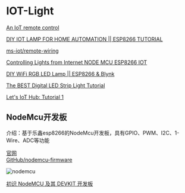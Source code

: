 # IOT-Light

[An IoT remote control](https://developer.artik.cloud/documentation/tutorials/an-iot-remote-control.html)

[DIY IOT LAMP FOR HOME AUTOMATION || ESP8266 TUTORIAL](https://www.instructables.com/id/DIY-IoT-Lamp-for-Home-Automation-ESP8266-Tutorial/)

[ms-iot/remote-wiring ](https://github.com/ms-iot/remote-wiring)

[Controlling Lights from Internet NODE MCU ESP8266 IOT](https://www.youtube.com/watch?v=lWWsWGM3HS8)

[DIY WiFi RGB LED Lamp || ESP8266 & Blynk](https://www.youtube.com/watch?v=DkJ1f5UIuak)

[The BEST Digital LED Strip Light Tutorial ](https://www.youtube.com/watch?v=9KI36GTgwuQ)

[Let's IoT Hub: Tutorial 1](https://www.codeproject.com/Articles/1249621/Lets-IoT-Hub-Tutorial)

## NodeMcu开发板

介绍：基于乐鑫esp8266的NodeMcu开发板，具有GPIO、PWM、I2C、1-Wire、ADC等功能

[官网](http://nodemcu.com/index_cn.html#fr_54747661d775ef1a3600009e)  
[GitHub/nodemcu-firmware](https://github.com/nodemcu/nodemcu-firmware)

![nodemcu]()

[初识 NodeMCU 及其 DEVKIT 开发板](https://www.ibm.com/developerworks/cn/iot/library/iot-nodemcu-open-why-use/index.html)
